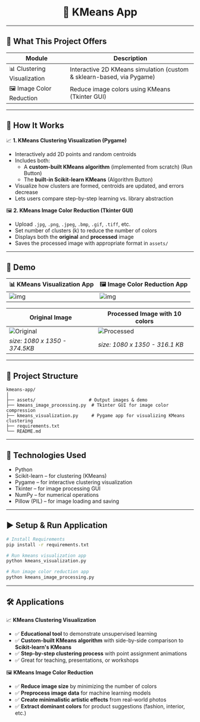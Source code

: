 <h1 align="center"> 🎨 KMeans App</h1>

---

## 🧭 What This Project Offers

| Module                        | Description                                                                 |
|------------------------------|-----------------------------------------------------------------------------|
| 📊 Clustering Visualization   | Interactive 2D KMeans simulation (custom & sklearn-based, via Pygame)      |
| 🖼️ Image Color Reduction     | Reduce image colors using KMeans (Tkinter GUI)                             |

---

## 🧠 How It Works

📈 **1. KMeans Clustering Visualization (Pygame)**
- Interactively add 2D points and random centroids
- Includes both:
  - A **custom-built KMeans algorithm** (implemented from scratch) (Run Button)
  - The **built-in Scikit-learn KMeans** (Algorithm Button)
- Visualize how clusters are formed, centroids are updated, and errors decrease
- Lets users compare step-by-step learning vs. library abstraction

🖼️ **2. KMeans Image Color Reduction (Tkinter GUI)**
- Upload `.jpg`, `.png`, `.jpeg`, `.bmp`, `.gif`, `.tiff`, etc.
- Set number of clusters (k) to reduce the number of colors
- Displays both the **original** and **processed** image
- Saves the processed image with appropriate format in `assets/`

---

## 📸 Demo

| 📊 KMeans Visualization App | 🖼️ Image Color Reduction App |
|--------------------------|--------------------------|
| ![img](https://github.com/PhungDinhQuangAnh/kmeans-app/blob/main/assets/kmeans_visualization_app_demo.png)  | ![img](https://github.com/PhungDinhQuangAnh/kmeans-app/blob/main/assets/kmeans_image_app_demo.png)  |

| Original Image             | Processed Image with 10 colors     |
|----------------------------------------|-------------------------------------|
| ![Original](https://github.com/PhungDinhQuangAnh/kmeans-app/blob/main/assets/test.jpg) | ![Processed](https://github.com/PhungDinhQuangAnh/kmeans-app/blob/main/assets/test_processed.jpg) |
|*size: 1080 x 1350 - 374.5KB*|*size: 1080 x 1350 - 316.1 KB*|

---

## 📁 Project Structure

```
kmeans-app/
│
├── assets/                    # Output images & demo
├── kmeans_image_processing.py  # Tkinter GUI for image color compression
├── kmeans_visualization.py     # Pygame app for visualizing KMeans clustering
├── requirements.txt
└── README.md
```

---

## 🔧 Technologies Used

- Python 
- Scikit-learn – for clustering (KMeans)
- Pygame – for interactive clustering visualization
- Tkinter – for image processing GUI
- NumPy – for numerical operations
- Pillow (PIL) – for image loading and saving

---

## ▶️ Setup & Run Application

```bash
# Install Requirements
pip install -r requirements.txt

# Run kmeans visualization app
python kmeans_visualization.py

# Run image color reduction app
python kmeans_image_processing.py
```

---

## 🛠 Applications

📈 **KMeans Clustering Visualization**
- ✅ **Educational tool** to demonstrate unsupervised learning
- ✅ **Custom-built KMeans algorithm** with side-by-side comparison to **Scikit-learn's KMeans**
- ✅ **Step-by-step clustering process** with point assignment animations
- ✅ Great for teaching, presentations, or workshops

🖼 **KMeans Image Color Reduction**
- ✅ **Reduce image size** by minimizing the number of colors
- ✅ **Preprocess image data** for machine learning models
- ✅ **Create minimalistic artistic effects** from real-world photos
- ✅ **Extract dominant colors** for product suggestions (fashion, interior, etc.)
